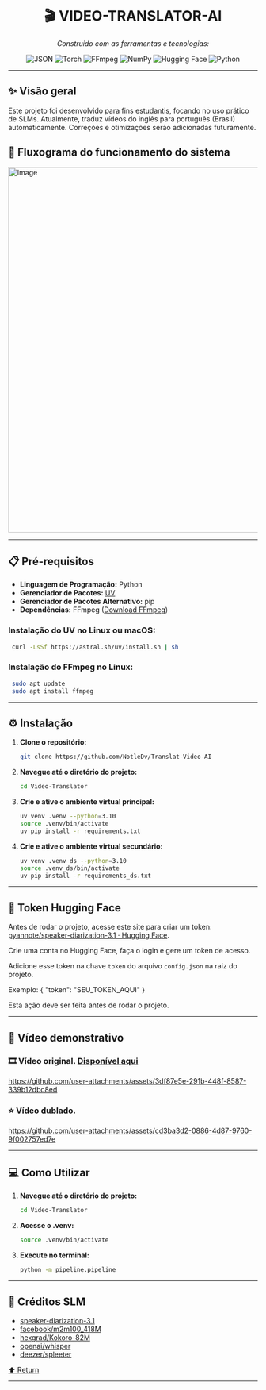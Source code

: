 <div id="top">

<!-- HEADER STYLE: CLASSIC -->
<div align="center">

# 🎬 VIDEO-TRANSLATOR-AI

<em>Construído com as ferramentas e tecnologias:</em>

<img src="https://img.shields.io/badge/JSON-000000.svg?style=flat&logo=JSON&logoColor=white" alt="JSON">
<img src="https://img.shields.io/badge/Torch-1.0-orange?style=flat&logo=PyTorch&logoColor=white" alt="Torch">
<img src="https://img.shields.io/badge/FFmpeg-007808.svg?style=flat&logo=FFmpeg&logoColor=white" alt="FFmpeg">
<img src="https://img.shields.io/badge/NumPy-013243.svg?style=flat&logo=NumPy&logoColor=white" alt="NumPy">
<img src="https://img.shields.io/badge/HuggingFace-FFD21E?style=flat&logo=huggingface&logoColor=black" alt="Hugging Face">
<img src="https://img.shields.io/badge/Python-3776AB.svg?style=flat&logo=Python&logoColor=white" alt="Python">

</div>

---

## ✨ Visão geral
Este projeto foi desenvolvido para fins estudantis, focando no uso prático de SLMs. Atualmente, traduz vídeos do inglês para português (Brasil) automaticamente. Correções e otimizações serão adicionadas futuramente.

## 🔀 Fluxograma do funcionamento do sistema

<img width="736" alt="Image" src="https://github.com/user-attachments/assets/da2559f0-e0ec-4085-ab01-0a03abd07227" />

---

## 📋 Pré-requisitos

- **Linguagem de Programação:** Python
- **Gerenciador de Pacotes:** [UV](https://docs.astral.sh/uv/getting-started/installation/)
- **Gerenciador de Pacotes Alternativo:** pip
- **Dependências:** FFmpeg ([Download FFmpeg](https://www.ffmpeg.org/download.html))

### Instalação do UV no Linux ou macOS:
  ```sh
   curl -LsSf https://astral.sh/uv/install.sh | sh
  ```
### Instalação do FFmpeg no Linux:
  ```sh
   sudo apt update
   sudo apt install ffmpeg
  ```
---

## ⚙️ Instalação

1. **Clone o repositório:**
    ```sh
    git clone https://github.com/NotleDv/Translat-Video-AI
    ```
2. **Navegue até o diretório do projeto:**
    ```sh
    cd Video-Translator
    ```
3. **Crie e ative o ambiente virtual principal:**
   ```sh
   uv venv .venv --python=3.10
   source .venv/bin/activate
   uv pip install -r requirements.txt
   ```
4. **Crie e ative o ambiente virtual secundário:**
   ```sh
   uv venv .venv_ds --python=3.10
   source .venv_ds/bin/activate
   uv pip install -r requirements_ds.txt
   ```


---

## 🔐 Token Hugging Face

Antes de rodar o projeto, acesse este site para criar um token: [pyannote/speaker-diarization-3.1 · Hugging Face](https://huggingface.co/pyannote/speaker-diarization-3.1).

Crie uma conta no Hugging Face, faça o login e gere um token de acesso.

Adicione esse token na chave `token` do arquivo `config.json` na raiz do projeto.

Exemplo: {
"token": "SEU_TOKEN_AQUI"
}


Esta ação deve ser feita antes de rodar o projeto.

---

## 🧪 Vídeo demonstrativo

### 🎞️ **Vídeo original**. [Disponível aqui](https://youtu.be/mVYgtzDLZfY?si=PkiNz47DOFW80PyX)
 
https://github.com/user-attachments/assets/3df87e5e-291b-448f-8587-339b12dbc8ed


### ⭐ **Vídeo dublado**.

https://github.com/user-attachments/assets/cd3ba3d2-0886-4d87-9760-9f002757ed7e





---

## 💻 Como Utilizar

1. **Navegue até o diretório do projeto:**
    ```sh
    cd Video-Translator
    ```
2. **Acesse o .venv:**
    ```sh
    source .venv/bin/activate
    ```
3. **Execute no terminal:**
    ```sh
    python -m pipeline.pipeline
    ```

---

## 🏅 Créditos SLM

- [speaker-diarization-3.1](https://huggingface.co/pyannote/speaker-diarization-3.1)
- [facebook/m2m100_418M](https://huggingface.co/facebook/m2m100_418M)
- [hexgrad/Kokoro-82M](https://huggingface.co/hexgrad/Kokoro-82M)
- [openai/whisper](https://github.com/openai/whisper)
- [deezer/spleeter](https://github.com/deezer/spleeter)


<div align="left"><a href="#top">⬆ Return</a></div>

---


